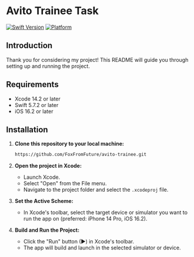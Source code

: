 # Avito Trainee Task

[![Swift Version](https://img.shields.io/badge/Swift-5.7.2-orange.svg)](https://swift.org/)
[![Platform](https://img.shields.io/badge/platform-iOS-blue.svg)](https://developer.apple.com/ios/)

## Introduction

Thank you for considering my project! This README will guide you through setting up and running the project.

## Requirements

- Xcode 14.2 or later
- Swift 5.7.2 or later
- iOS 16.2 or later

## Installation

1. **Clone this repository to your local machine:**

    ```sh
    https://github.com/FoxFromFuture/avito-trainee.git
    ```
    
2. **Open the project in Xcode:**

    - Launch Xcode.
    - Select "Open" from the File menu.
    - Navigate to the project folder and select the `.xcodeproj` file.
    
3. **Set the Active Scheme:**

    - In Xcode's toolbar, select the target device or simulator you want to run the app on (preferred: iPhone 14 Pro, iOS 16.2).
    
4. **Build and Run the Project:**

   - Click the "Run" button (▶) in Xcode's toolbar.
   - The app will build and launch in the selected simulator or device.
